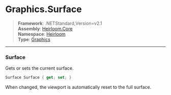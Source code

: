 # Graphics.Surface

> **Framework**: .NETStandard,Version=v2.1  
> **Assembly**: [Heirloom.Core][0]  
> **Namespace**: [Heirloom][0]  
> **Type**: [Graphics][1]

--------------------------------------------------------------------------------

### Surface

Gets or sets the current surface.

```cs
Surface Surface { get; set; }
```

When changed, the viewport is automatically reset to the full surface.

[0]: ../Heirloom.Core.md
[1]: Heirloom.Graphics.md
